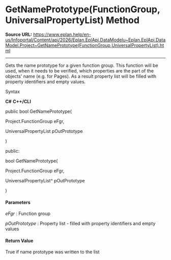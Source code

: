 # GetNamePrototype(FunctionGroup,UniversalPropertyList) Method

**Source URL:** https://www.eplan.help/en-us/Infoportal/Content/api/2026/Eplan.EplApi.DataModelu~Eplan.EplApi.DataModel.Project~GetNamePrototype(FunctionGroup,UniversalPropertyList).html

---

Gets the name prototype for a given function group. This function will be used, when it needs to be verified, which properties are the part of the objects' name (e.g. for Pages). As a result property list will be filled with property identifiers and empty values.

Syntax

**C#**
**C++/CLI**


public bool GetNamePrototype( 

   Project.FunctionGroup eFgr,

   UniversalPropertyList pOutPrototype

)

public:

bool GetNamePrototype( 

   Project.FunctionGroup eFgr,

   UniversalPropertyList^ pOutPrototype

)


#### Parameters

*eFgr*
:   Function group

*pOutPrototype*
:   Property list - filled with property identifiers and empty values

#### Return Value

True if name prototype was written to the list
